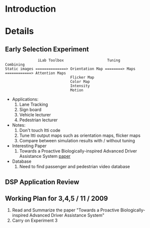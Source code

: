 # Introduction #



# Details #

## Early Selection Experiment ##

```
               iLab Toolbox                    Tuning         Combining
Static images ==============> Orientation Map ========> Maps ============> Attention Maps
                              Flicker Map
                              Color Map
                              Intensity
                              Motion 
```

  * Applications:
    1. Lane Tracking
    1. Sign board
    1. Vehicle lecturer
    1. Pedestrian lecturer
  * Notes:
    1. Don't touch Itti code
    1. Tune Itti output maps such as orientation maps, flicker maps
    1. Compare between simulation results with / without tuning
  * Interesting Paper
    1. Towards a Proactive Biologically-inspired Advanced Driver Assistance System [paper](http://visual-attention-processing.googlecode.com/files/Towards%20a%20Proactive%20Biologically-inspired%20Advanced%20Driver%20Assistance%20System.pdf)
  * Database
    1. Need to find passenger and pedestrian video database
## DSP Application Review ##

## Working Plan for 3,4,5 / 11 / 2009 ##

  1. Read and Summarize the paper "Towards a Proactive Biologically-inspired Advanced Driver Assistance System"
  1. Carry on Experiment 3